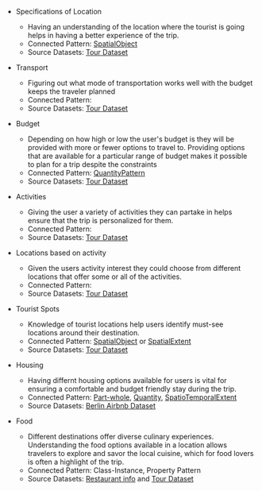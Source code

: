 * Specifications of Location
  * Having an understanding of the location where the tourist is going helps in having a better experience of the trip.
  * Connected Pattern: [SpatialObject](https://github.com/kastle-lab/modular-ontology-design-library/blob/master/modl/spatial-object/spatial-object.owl)
  * Source Datasets: [Tour Dataset](http://tour-pedia.org/about/datasets.html)
    
* Transport
  * Figuring out what mode of transportation works well with the budget keeps the traveler planned
  * Connected Pattern: 
  * Source Datasets: [Tour Dataset](http://tour-pedia.org/about/datasets.html)

* Budget
  * Depending on how high or low the user's budget is they will be provided with more or fewer options to travel to. Providing options that are available for a particular range of budget makes it possible to plan for a trip despite the constraints
  * Connected Pattern: [QuantityPattern](https://github.com/kastle-lab/modular-ontology-design-library/blob/master/modl/quantity/quantity.owl)
  * Source Datasets: [Tour Dataset](http://tour-pedia.org/about/datasets.html)

* Activities
  * Giving the user a variety of activities they can partake in helps ensure that the trip is personalized for them. 
  * Connected Pattern:
  * Source Datasets: [Tour Dataset](http://tour-pedia.org/about/datasets.html)

* Locations based on activity
  * Given the users activity interest they could choose from different locations that offer some or all of the activities.
  * Connected Pattern: 
  * Source Datasets: [Tour Dataset](http://tour-pedia.org/about/datasets.html)

* Tourist Spots
  * Knowledge of tourist locations help users identify must-see locations around their destination. 
  * Connected Pattern: [SpatialObject](https://github.com/kastle-lab/modular-ontology-design-library/blob/master/modl/spatial-object/spatial-object.owl) or [SpatialExtent](https://github.com/kastle-lab/modular-ontology-design-library/blob/master/modl/spatial-extent/spatial-extent.owl)
  * Source Datasets: [Tour Dataset](http://tour-pedia.org/about/datasets.html)

* Housing
  * Having differnt housing options available for users is vital for ensuring a comfortable and budget friendly stay during the trip.
  * Connected Pattern: [Part-whole](https://github.com/kastle-lab/modular-ontology-design-library/blob/master/modl/part-whole/part-whole.owl), [Quantity](https://github.com/kastle-lab/modular-ontology-design-library/blob/master/modl/quantity/quantity.owl), [SpatioTemporalExtent](https://github.com/kastle-lab/modular-ontology-design-library/blob/master/modl/spatiotemporal-extent/spatiotemporal-extent.owl)
  * Source Datasets: [Berlin Airbnb Dataset](https://data.world/datasets/berlin)

* Food
  * Different destinations offer diverse culinary experiences. Understanding the food options available in a location allows travelers to explore and savor the local cuisine, which for food lovers is often a highlight of the trip.
  * Connected Pattern: Class-Instance, Property Pattern
  * Source Datasets: [Restaurant info](https://www.kaggle.com/datasets/damienbeneschi/krakow-ta-restaurans-data-raw/) and [Tour Dataset](http://tour-pedia.org/about/datasets.html)

